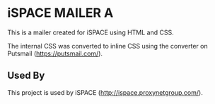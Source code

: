 
# iSPACE MAILER A
This is a mailer created for iSPACE using HTML and CSS.

The internal CSS was converted to inline CSS using the converter on Putsmail (https://putsmail.com/).


## Used By

This project is used by iSPACE (http://ispace.proxynetgroup.com/).

